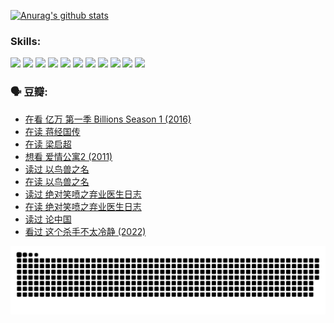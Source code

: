 
[![Anurag's github stats](https://github-readme-stats.vercel.app/api?username=w940853815)](https://github.com/anuraghazra/github-readme-stats)

### Skills:

<code><img height="32" src="https://cdn.jsdelivr.net/npm/simple-icons@v5/icons/python.svg"></code>
<code><img height="32" src="https://cdn.jsdelivr.net/npm/simple-icons@v5/icons/javascript.svg"></code>
<code><img height="32" src="https://cdn.jsdelivr.net/npm/simple-icons@v5/icons/django.svg"></code>
<code><img height="32" src="https://cdn.jsdelivr.net/npm/simple-icons@v5/icons/flask.svg"></code>
<code><img height="32" src="https://cdn.jsdelivr.net/npm/simple-icons@v5/icons/vuetify.svg"></code>
<code><img height="32" src="https://cdn.jsdelivr.net/npm/simple-icons@v5/icons/git.svg"></code>
<code><img height="32" src="https://cdn.jsdelivr.net/npm/simple-icons@v5/icons/docker.svg"></code>
<code><img height="32" src="https://cdn.jsdelivr.net/npm/simple-icons@v5/icons/postgresql.svg"></code>
<code><img height="32" src="https://cdn.jsdelivr.net/npm/simple-icons@v5/icons/elasticsearch.svg"></code>
<code><img height="32" src="https://cdn.jsdelivr.net/npm/simple-icons@v5/icons/macos.svg"></code>
<code><img height="32" src="https://cdn.jsdelivr.net/npm/simple-icons@v5/icons/linux.svg"></code>

### 🗣 豆瓣:

<!-- DOUBAN-ACTIVITIES:START -->
- [在看 亿万 第一季 Billions Season 1‎ (2016)](https://www.douban.com/people/136069238/status/3878098700/?_i=53337089)
- [在读 蒋经国传](https://www.douban.com/people/136069238/status/3877458956/?_i=53337089)
- [在读 梁启超](https://www.douban.com/people/136069238/status/3876806133/?_i=53337089)
- [想看 爱情公寓2‎ (2011)](https://www.douban.com/people/136069238/status/3876682115/?_i=53337089)
- [读过 以鸟兽之名](https://www.douban.com/people/136069238/status/3876369302/?_i=53337089)
- [在读 以鸟兽之名](https://www.douban.com/people/136069238/status/3869094471/?_i=53337089)
- [读过 绝对笑喷之弃业医生日志](https://www.douban.com/people/136069238/status/3869093225/?_i=53337089)
- [在读 绝对笑喷之弃业医生日志](https://www.douban.com/people/136069238/status/3862106751/?_i=53337089)
- [读过 论中国](https://www.douban.com/people/136069238/status/3862105795/?_i=53337089)
- [看过 这个杀手不太冷静‎ (2022)](https://www.douban.com/people/136069238/status/3856458693/?_i=53337089)
<!-- DOUBAN-ACTIVITIES:END -->


![Snake animation](https://raw.githubusercontent.com/w940853815/w940853815/output/github-contribution-grid-snake.svg)

<!--
**w940853815/w940853815** is a ✨ _special_ ✨ repository because its `README.md` (this file) appears on your GitHub profile.

Here are some ideas to get you started:

- 🔭 I’m currently working on ...
- 🌱 I’m currently learning ...
- 👯 I’m looking to collaborate on ...
- 🤔 I’m looking for help with ...
- 💬 Ask me about ...
- 📫 How to reach me: ...
- 😄 Pronouns: ...
- ⚡ Fun fact: ...
-->
